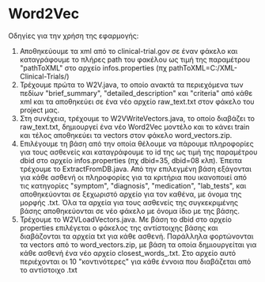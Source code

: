 # Word2Vec
Οδηγίες για την χρήση της εφαρμογής:
1. Αποθηκεύουμε τα xml από το clinical-trial.gov σε έναν φάκελο και καταγράφουμε το πλήρες path του φακέλου ως τιμή της παραμέτρου "pathToXML" στο αρχείο infos.properties (πχ pathToXML=C:/XML-Clinical-Trials/)
2. Τρέχουμε πρώτα το W2V.java, το οποίο ανακτά τα περιεχόμενα των πεδίων "brief_summary", "detailed_description" και "criteria" από κάθε xml και τα αποθηκεύει σε ένα νέο αρχείο raw_text.txt στον φάκελο του project μας.
3. Στη συνέχεια, τρέχουμε το W2VWriteVectors.java, το οποίο διαβάζει το raw_text.txt, δημιουργεί ένα νέο Word2Vec μοντέλο και το κάνει train και τέλος αποθηκεύει τα vectors στον φάκελο word_vectors.zip.
4. Επιλέγουμε τη βάση από την οποία θέλουμε να πάρουμε πληροφορίες για τους ασθενείς και καταγράφουμε το id της ως τιμή της παραμέτρου dbid στο αρχείο infos.properties (πχ dbid=35, dbid=08 κλπ). Έπειτα τρέχουμε το ExtractFromDB.java. Από την επιλεγμένη βάση εξάγονται για κάθε ασθενή οι πληροφορίες για τα κριτήρια που ικανοποιεί από τις κατηγορίες "symptom", "diagnosis", "medication", "lab_tests", και αποθηκεύονται σε ξεχωριστό αρχείο για τον καθένα, με όνομα της μορφής <patientID>.txt. Όλα τα αρχεία για τους ασθενείς της συγκεκριμένης βάσης αποθηκεύονται σε νέο φάκελo με όνομα ίδιο με της βάσης.
5. Τρέχουμε το W2VLoadVectors.java. Με βάση το dbid στο αρχείο properties επιλέγεται ο φάκελος της αντίστοιχης βάσης και διαβάζονται τα αρχεία txt για κάθε ασθενή. Παράλληλα φορτώνονται τα vectors από το word_vectors.zip, με βάση τα οποία δημιουργείται για κάθε ασθενή ένα νέο αρχείο closest_words_<patientID>.txt. Στο αρχείο αυτό περιέχονται οι 10 "κοντινότερες" για κάθε έννοια που διαβάζεται από το αντίστοιχο <patientID>.txt   
